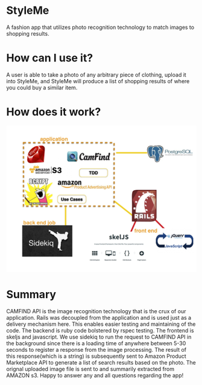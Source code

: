 StyleMe
=======
A fashion app that utilizes photo recognition technology to match images to shopping results.

How can I use it?
=======
A user is able to take a photo of any arbitrary piece of clothing, upload it into StyleMe, and StyleMe will produce a list of shopping results of where you could buy a similar item. 


How does it work?
=======

![alt text](https://raw.githubusercontent.com/snly2386/StyleMe/master/web/app/assets/images/styleme_dia.jpg)

Summary
=======

CAMFIND API is the image recognition technology that is the crux of our application. Rails was decoupled from the application and is used just as a delivery mechanism here.  This enables easier testing and maintaining of the code.  The backend is ruby code bolstered by rspec testing.  The frontend is skeljs and javascript.  We use sidekiq to run the request to CAMFIND API in the background since there is a loading time of anywhere between 5-30 seconds to register a response from the image processing.  The result of this response(which is a string) is subsequently sent to Amazon Product Marketplace API to generate a list of search results based on the photo.  The orignal uploaded image file is sent to and summarily extracted from AMAZON s3.  Happy to answer any and all questions regarding the app!
